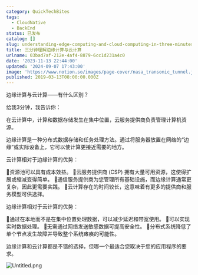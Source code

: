 ```yaml
---
category: QuickTechBites
tags:
  - CloudNative
  - BackEnd
status: 已发布
catalog: []
slug: understanding-edge-computing-and-cloud-computing-in-three-minutes
title: 三分钟理解边缘计算与云计算
urlname: 03bad7af-212e-4af4-8879-6cc1d231a4c0
date: '2023-11-13 22:44:00'
updated: '2024-09-07 17:43:00'
image: 'https://www.notion.so/images/page-cover/nasa_transonic_tunnel.jpg'
published: 2019-03-13T08:00:00.000Z
---
```


边缘计算与云计算——有什么区别？


给我3分钟，我告诉你：


在云计算中，计算和数据存储发生在集中位置，云服务提供商负责管理计算机资源。


边缘计算是一种分布式数据存储和任务处理方法。通过将服务器放置在网络的“边缘”或实际设备上，它可以使计算更接近需要的地方。


云计算相对于边缘计算的优势：


🔹资源池可以具有成本效益。
🔹云服务提供商 (CSP) 拥有大量可用资源，这使得扩展或缩减变得简单。
🔹通信服务提供商为您管理所有基础设施，而边缘计算通常更复杂，因此更需要实践。
🔹云计算存在的时间较长，这意味着有更多的提供商和服务模型可供选择。


边缘计算相对于云计算的优势：


🔸通过在本地而不是在集中位置处理数据，可以减少延迟和带宽使用。
🔸可以实现实时数据处理。
🔸无需通过网络发送敏感数据可提高安全性。
🔸分布式系统降低了单个节点发生故障并导致整个系统瘫痪的可能性。


边缘计算和云计算都是不错的选择，但哪一个最适合您取决于您的应用程序的要求。


![Untitled.png](https://prod-files-secure.s3.us-west-2.amazonaws.com/5d24fe63-e567-4804-86f9-9fdc62e13082/13581d9b-f241-4af1-9995-cb87504adaf1/Untitled.png?X-Amz-Algorithm=AWS4-HMAC-SHA256&X-Amz-Content-Sha256=UNSIGNED-PAYLOAD&X-Amz-Credential=ASIAZI2LB4663ID2EF2Y%2F20250207%2Fus-west-2%2Fs3%2Faws4_request&X-Amz-Date=20250207T053716Z&X-Amz-Expires=3600&X-Amz-Security-Token=IQoJb3JpZ2luX2VjEFUaCXVzLXdlc3QtMiJHMEUCIGewSrMmABLDZ%2Ft03OW6q%2F3jjfA%2BBpgEj9%2FUiMJ1c%2FWxAiEAgMuo%2FoYi%2F3HpHtzvMgAuPEv3%2BXa2gJ9qr1SK5SIN%2FnYq%2FwMIbhAAGgw2Mzc0MjMxODM4MDUiDO9jShhP%2F%2BJo77n4RCrcAwFdKYCasKr4GBcax3OSNWys8pQ5F6%2BRaHNydltsN%2BLqtnA%2FKiQRg8YWf0uDHb6mzsFGNDdj4oM5PiN6GcEuIRikyp9ufKAU%2B1wxW6Yw5aTMsR55hNdnUnPqhbipwBT6vrHFOsD7ow%2FpRbQqF49nYmfO%2FIpwwRSGiJujkoh3k4Eh8A%2FdlSnNboMLLbpxyUg1fD8klCAkdM6dOOEf5RUeBRgVC7Gq0MqM8tdHL9wM3VjKCB4fB1Y6pfOkLuT6J%2B2tWhA191ASxHfDj0DXRKEUeV3fkRl32g9FfXuPrEr1W7RAJhnCCxBvnzrZExB8rCEjQ7fhaC0MCdeR1yIQ57TgthK5tZaqsla5E%2FtP60QqtjPCaw9C4796klxCHMzLvZ2jTLmnwcMWSz4e4fXz77dJdIuGvTIFlsBjxzWYQUBiXP3LDxHrCIIHDMn1RLYDEtOwofQIpfFyYwt7%2FmqDq2xGEU5d0BTYgCPUg4%2FLIxPBlxckBdE44uwjInESejwDPfoukGUyYgFhcqDw51L9rmqRNqQHsVPPru3G2wtswd0UyYK68KGdkW4th9YQx7iF5lgDAfU8rH1YFzGJ%2BxZMpQ9pkahfTUWat594E1SMBOOuhvqT5p70MoUXlSHbNmEwMNKilr0GOqUB4X7bt2r%2Boz2IP5XyVRxWGpYZdqUlhps%2FDoPWWUzFnToOPDoqYIwCGjlFd%2BdEVssBu3CLJYYR9I0JI2cTTsglQKWYa4MI2Dk7LnW1%2BK8C7JB7vrSca8wzf8u3M8lMc0bpLbxOfpfaZHTtCJqr6Lv1nJLxD2YZ3PEYzyAIvgG8NQK2sT%2BZVKrghlFv%2BheI1sm3qFcKTUXEhdp%2BMLnOb7mISFFGUkcZ&X-Amz-Signature=7af53d520490b58e9bd061780250335c192af41fe7aac4923b37875727d99d46&X-Amz-SignedHeaders=host&x-id=GetObject)

